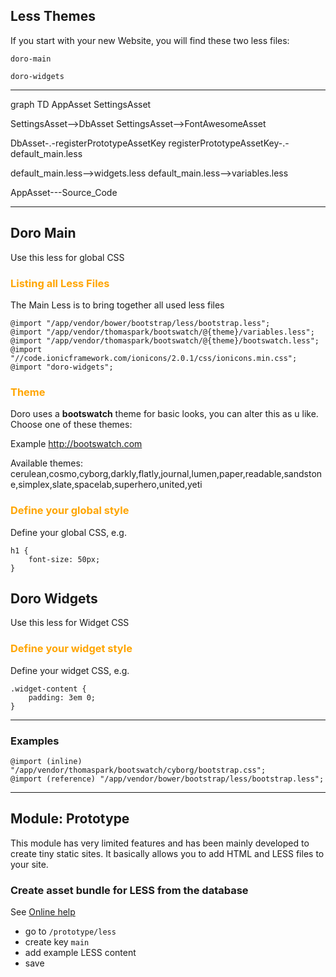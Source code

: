## Less Themes


If you start with your new Website, you will find these two less files:

`doro-main`

`doro-widgets`

---

<div class="mermaid">
graph TD
  AppAsset
  SettingsAsset
  
  SettingsAsset-->DbAsset
  SettingsAsset-->FontAwesomeAsset
  
  DbAsset-.-registerPrototypeAssetKey
  registerPrototypeAssetKey-.-default_main.less
  
  default_main.less-->widgets.less
  default_main.less-->variables.less
  
  AppAsset---Source_Code 
  
</div>

---

## Doro Main

Use this less for global CSS 

### <p><span style="color:orange">Listing all Less Files</span></p>

The Main Less is to bring together all used less files

```
@import "/app/vendor/bower/bootstrap/less/bootstrap.less";
@import "/app/vendor/thomaspark/bootswatch/@{theme}/variables.less";
@import "/app/vendor/thomaspark/bootswatch/@{theme}/bootswatch.less";
@import "//code.ionicframework.com/ionicons/2.0.1/css/ionicons.min.css";
@import "doro-widgets";
```

### <p><span style="color:orange">Theme</span></p>

Doro uses a **bootswatch** theme for basic looks, you can alter this as u like.
Choose one of these themes:

Example http://bootswatch.com

Available themes: 
cerulean,cosmo,cyborg,darkly,flatly,journal,lumen,paper,readable,sandstone,simplex,slate,spacelab,superhero,united,yeti


### <p><span style="color:orange">Define your global style</span></p>

Define your global CSS, e.g.

```
h1 {
    font-size: 50px;
}
```


## Doro Widgets

Use this less for Widget CSS

### <p><span style="color:orange">Define your widget style</span></p>

Define your widget CSS, e.g.

```
.widget-content {
    padding: 3em 0;
}
```

----

### Examples

    @import (inline) "/app/vendor/thomaspark/bootswatch/cyborg/bootstrap.css";
    @import (reference) "/app/vendor/bower/bootstrap/less/bootstrap.less";


-----



Module: Prototype
--------

This module has very limited features and has been mainly developed to create tiny static sites. It basically allows
you to add HTML and LESS files to your site. 

### Create asset bundle for LESS from the database

See [Online help](https://github.com/dmstr/phd5-docs/blob/master/help/frontend-less.md)

- go to `/prototype/less`
- create key `main`
 - add example LESS content
- save
